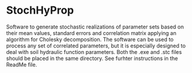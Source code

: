 # StochHyProp
Software to generate stochastic realizations of parameter sets based on their mean values, standard errors and correlation matrix applying an algorithm for Cholesky decomposition. The software can be used to process any set of correlated parameters, but it is especially designed to deal with soil hydraulic function parameters.
Both the .exe and .stc files should be placed in the same directory. 
See furhter instructions in the ReadMe file.
